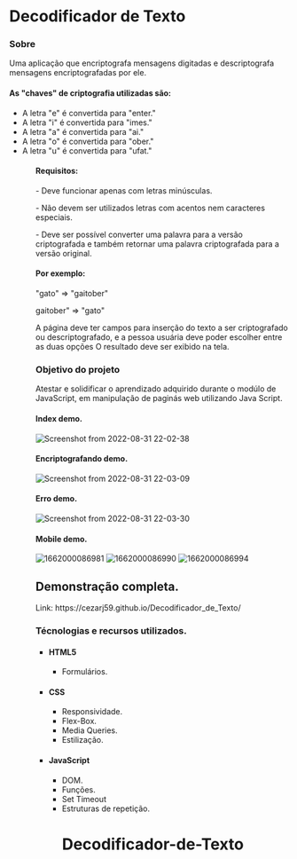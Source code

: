 # Decodificador de Texto


<h3>Sobre</h3>
<p>Uma aplicação que encriptografa mensagens digitadas e descriptografa mensagens encriptografadas por ele.</p>

<h4>As "chaves" de criptografia utilizadas são:</h4>
<ul>
<li>A letra "e" é convertida para "enter."</li>
<li>A letra "i" é convertida para "imes."</li>
<li>A letra "a" é convertida para "ai."</li>
<li>
A letra "o" é convertida para "ober."</li>
<li>
A letra "u" é convertida para "ufat."</li>
<ul>

<h4>Requisitos:</h4>
<p>- Deve funcionar apenas com letras minúsculas.</p>
<p>- Não devem ser utilizados letras com acentos nem caracteres especiais.</p>
<p>- Deve ser possível converter uma palavra para a versão criptografada e também retornar uma palavra criptografada para a versão original.</p>

<h4>Por exemplo:</h4>
<p>"gato" => "gaitober"</p>
<p>gaitober" => "gato"</p>

<p>A página deve ter campos para inserção do texto a ser criptografado ou descriptografado, e a pessoa usuária deve poder escolher entre as duas opções
O resultado deve ser exibido na tela.</p>

<h3>Objetivo do projeto</h3>Atestar e solidificar o aprendizado adquirido durante o modúlo de JavaScript, em manipulação de paginás web utilizando Java Script.


<h4>Index demo.</h4>  

![Screenshot from 2022-08-31 22-02-38](https://user-images.githubusercontent.com/78119622/187810742-9b70f021-5d6b-4153-bfec-b952c0f945bb.png)
  
<h4>Encriptografando demo.</h4>
  

![Screenshot from 2022-08-31 22-03-09](https://user-images.githubusercontent.com/78119622/187810756-d1656996-ec10-4f43-931f-93e7c6858eed.png)

<h4>Erro demo.</h4>

![Screenshot from 2022-08-31 22-03-30](https://user-images.githubusercontent.com/78119622/187810771-8b3bfcae-c72d-4bb5-ad00-5c3f0c82b82d.png)
  
  
<h4>Mobile demo.</h4>
  
![1662000086981](https://user-images.githubusercontent.com/78119622/187821597-ea0d80cb-0493-4887-a0e0-8c369510a9b1.jpg)
![1662000086990](https://user-images.githubusercontent.com/78119622/187821600-41886988-e3fc-4b18-baa4-85842fc4b4cb.jpg)
![1662000086994](https://user-images.githubusercontent.com/78119622/187821602-d51c8ea8-52fb-40e9-915a-9179b06939ed.jpg)


<h2>Demonstração completa.</h2> 
Link: https://cezarj59.github.io/Decodificador_de_Texto/



<h3>Técnologias e recursos utilizados.</h3>
<ul>
  <li><h4>HTML5</h4>
      <ul>
          <li>Formulários.</li>
      </ul>
  <li><h4>CSS</h4>
       <ul>
          <li>Responsividade.</li>
          <li>Flex-Box.</li>
          <li>Media Queries.</li>
          <li>Estilização.</li>
      </ul>
  </li>
  <li><h4>JavaScript</h4>
      <ul>
          <li>DOM.</li>
          <li>Funções.</li>
          <li>Set Timeout</li>
          <li>Estruturas de repetição.</li>
      </ul>
  </li>
<ul>




# Decodificador-de-Texto
